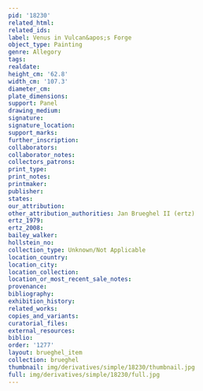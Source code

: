 ```yaml
---
pid: '18230'
related_html: 
related_ids: 
label: Venus in Vulcan&apos;s Forge
object_type: Painting
genre: Allegory
tags: 
realdate: 
height_cm: '62.8'
width_cm: '107.3'
diameter_cm: 
plate_dimensions: 
support: Panel
drawing_medium: 
signature: 
signature_location: 
support_marks: 
further_inscription: 
collaborators: 
collaborator_notes: 
collectors_patrons: 
print_type: 
print_notes: 
printmaker: 
publisher: 
states: 
our_attribution: 
other_attribution_authorities: Jan Brueghel II (ertz)
ertz_1979: 
ertz_2008: 
bailey_walker: 
hollstein_no: 
collection_type: Unknown/Not Applicable
location_country: 
location_city: 
location_collection: 
location_or_most_recent_sale_notes: 
provenance: 
bibliography: 
exhibition_history: 
related_works: 
copies_and_variants: 
curatorial_files: 
external_resources: 
biblio: 
order: '1277'
layout: brueghel_item
collection: brueghel
thumbnail: img/derivatives/simple/18230/thumbnail.jpg
full: img/derivatives/simple/18230/full.jpg
---
```

